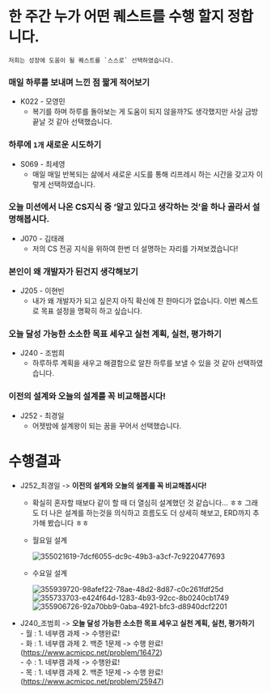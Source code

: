# 한 주간 누가 어떤 퀘스트를 수행 할지 정합니다.

```
저희는 성장에 도움이 될 퀘스트를 `스스로` 선택하였습니다. 

```

### **매일 하루를 보내며 느낀 점 짧게 적어보기**

- K022 - 모영민
    - 복기를 하며 하루를 돌아보는 게 도움이 되지 않을까?도 생각했지만 사실 금방 끝날 것 같아 선택했습니다.

### **하루에 `1개` 새로운 시도하기**

- S069 - 최세영
    - 매일 매일 반복되는 삶에서 새로운 시도를 통해 리프레시 하는 시간을 갖고자 이렇게 선택하였습니다.

### **오늘 미션에서 나온 CS지식 중 ‘알고 있다고 생각하는 것’을 하나 골라서 설명해봅시다.**

- J070  - 김태래
    - 저의 CS 전공 지식을 위하여 한번 더 설명하는 자리를 가져보겠습니다!

### **본인이 왜 개발자가 된건지 생각해보기**

- J205 - 이현빈
    - 내가 왜 개발자가 되고 싶은지 아직 확신에 찬 한마디가 없습니다. 이번 퀘스트로 목표 설정을 명확히 하고 싶습니다.

### **오늘 달성 가능한 소소한 목표 세우고 실천 계획, 실천, 평가하기**

- J240 - 조범희
    - 하루하루 계획을 새우고 해결함으로 알찬 하루를 보낼 수 있을 것 같아 선택하였습니다.

### **이전의 설계와 오늘의 설계를 꼭 비교해봅시다!**

- J252 - 최경일
    - 어젯밤에 설계왕이 되는 꿈을 꾸어서 선택했습니다.

# 수행결과

- J252_최경일 -> **이전의 설계와 오늘의 설계를 꼭 비교해봅시다!**

    - 확실히 혼자할 때보다 같이 할 때 더 열심히 설계했던 것 같습니다... ㅎㅎ 그래도 더 나은 설계를 하는것을 의식하고 흐름도도 더 상세히 해보고, ERD까지 추가해 봤습니다 ㅎㅎ

    - 월요일 설계
        
        ![355021619-7dcf6055-dc9c-49b3-a3cf-7c9220477693](https://github.com/user-attachments/assets/e253a3d9-3767-4045-8d4d-e17a498ebf9e)

    - 수요일 설계
        
        ![355939720-98afef22-78ae-48d2-8d87-c0c261fdf25d](https://github.com/user-attachments/assets/bf4f66db-bfbc-419e-90d8-fa8c05071936)
        ![355733703-e424f64d-1283-4b93-92cc-8b0240cb1749](https://github.com/user-attachments/assets/87517976-8aa8-4ffd-8125-32aa270a833f)
        ![355906726-92a70bb9-0aba-4921-bfc3-d8940dcf2201](https://github.com/user-attachments/assets/8ccc681d-06df-41ba-93b1-0c08dd9a7e88)

      
- J240_조범희 -> **오늘 달성 가능한 소소한 목표 세우고 실천 계획, 실천, 평가하기** <br>
      - 월 : 1. 네부캠 과제 -> 수행완료! <br>
      - 화 : 1. 네부캠 과제 2. 백준 1문제 -> 수행 완료! (https://www.acmicpc.net/problem/16472) <br>
      - 수 : 1. 네부캠 과제 -> 수행완료! <br>
      - 목 : 1. 네부캠 과제 2. 백준 1문제 -> 수행 완료! (https://www.acmicpc.net/problem/25947) <br>
